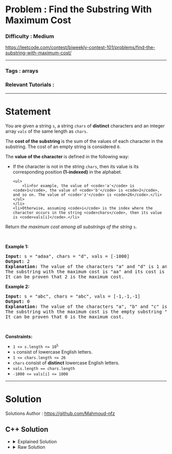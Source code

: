 # Problem : Find the Substring With Maximum Cost

### Difficulty : **Medium**

https://leetcode.com/contest/biweekly-contest-101/problems/find-the-substring-with-maximum-cost/

---

### Tags : **arrays**

### Relevant Tutorials :



---

# Statement


<p>You are given a string <code>s</code>, a string <code>chars</code> of <strong>distinct</strong> characters and an integer array <code>vals</code> of the same length as <code>chars</code>.</p>

<p>The <strong>cost of the substring </strong>is the sum of the values of each character in the substring. The cost of an empty string is considered <code>0</code>.</p>

<p>The <strong>value of the character </strong>is defined in the following way:</p>

<ul>
	<li>If the character is not in the string <code>chars</code>, then its value is its corresponding position <strong>(1-indexed)</strong> in the alphabet.

	<ul>
		<li>For example, the value of <code>'a'</code> is <code>1</code>, the value of <code>'b'</code> is <code>2</code>, and so on. The value of <code>'z'</code> is <code>26</code>.</li>
	</ul>
	</li>
	<li>Otherwise, assuming <code>i</code> is the index where the character occurs in the string <code>chars</code>, then its value is <code>vals[i]</code>.</li>
</ul>

<p>Return <em>the maximum cost among all substrings of the string</em> <code>s</code>.</p>

<p>&nbsp;</p>
<p><strong class="example">Example 1:</strong></p>

<pre><strong>Input:</strong> s = "adaa", chars = "d", vals = [-1000]
<strong>Output:</strong> 2
<strong>Explanation:</strong> The value of the characters "a" and "d" is 1 and -1000 respectively.
The substring with the maximum cost is "aa" and its cost is 1 + 1 = 2.
It can be proven that 2 is the maximum cost.
</pre>

<p><strong class="example">Example 2:</strong></p>

<pre><strong>Input:</strong> s = "abc", chars = "abc", vals = [-1,-1,-1]
<strong>Output:</strong> 0
<strong>Explanation:</strong> The value of the characters "a", "b" and "c" is -1, -1, and -1 respectively.
The substring with the maximum cost is the empty substring "" and its cost is 0.
It can be proven that 0 is the maximum cost.
</pre>

<p>&nbsp;</p>
<p><strong>Constraints:</strong></p>

<ul>
	<li><code>1 &lt;= s.length &lt;= 10<sup>5</sup></code></li>
	<li><code>s</code> consist of lowercase English letters.</li>
	<li><code>1 &lt;= chars.length &lt;= 26</code></li>
	<li><code>chars</code> consist of <strong>distinct</strong> lowercase English letters.</li>
	<li><code>vals.length == chars.length</code></li>
	<li><code>-1000 &lt;= vals[i] &lt;= 1000</code></li>
</ul>


---

# Solution 

Solutions Author : https://github.com/Mahmoud-nfz

## C++ Solution

<ul>
<li>

<details>
    <summary>Explained Solution</summary>

```cpp
class Solution {
public:
    // Define a function to calculate the maximum subarray sum
    int SubarrayWithMaxSum(vector<int>& nums)
    {
        // Initialize currMax and globalMax with first value of nums
        int endIndex, currMax = nums[0];
        int globalMax = nums[0];
 
        // Iterate for all the elements of the array
        for (int i = 1; i < nums.size(); ++i) {
 
            // Update currMax
            currMax = max(nums[i], nums[i] + currMax);
 
            // Check if currMax is greater than globalMax
            if (currMax > globalMax) {
                globalMax = currMax;
                endIndex = i;
            }
        }
        // Set the start index to end index
        int startIndex = endIndex;
        // Return the maximum sum
        return globalMax ;
    }
    
    // Define a function to calculate the maximum cost substring
    int maximumCostSubstring(string s, string chars, vector<int>& vals) {
        // Define an array to store the cost of each character
        int cost[30] ;
        // Initialize the cost array with the position of each character
        for(int i = 0 ; i < 28 ; i ++){
            cost[i] = i+1 ;
        }
        // Update the cost of each character present in string chars
        for(int i = 0 ; i < chars.size() ; i ++){
            cost[chars[i]-'a'] = vals[i] ;
        }
        // Define a vector to store the cost of each character in the string s
        vector<int> v ;
        // Calculate the cost of each character in the string s using the cost array
        for(auto c : s){
            v.push_back(cost[c-'a']) ;
        }
        // Calculate the maximum subarray sum of the vector v to get the maximum cost substring
        int x = SubarrayWithMaxSum(v) ;
        // Return the maximum cost substring or 0 if all substrings have negative cost
        return max(x,0) ;
    }
};

```
</details>
</li>

<li>
<details>
    <summary>Raw Solution</summary>

```cpp
class Solution {
public:
    int SubarrayWithMaxSum(vector<int>& nums)
    {
        int endIndex, currMax = nums[0];
        int globalMax = nums[0];
        for (int i = 1; i < nums.size(); ++i) {
            currMax = max(nums[i], nums[i] + currMax);
            if (currMax > globalMax) {
                globalMax = currMax;
                endIndex = i;
            }
        }
        int startIndex = endIndex;
        return globalMax ;
    }
    int maximumCostSubstring(string s, string chars, vector<int>& vals) {
        int cost[30] ;
        for(int i = 0 ; i < 28 ; i ++){
            cost[i] = i+1 ;
        }
        for(int i = 0 ; i < chars.size() ; i ++){
            cost[chars[i]-'a'] = vals[i] ;
        }
        vector<int> v ;
        for(auto c : s){
            v.push_back(cost[c-'a']) ;
        }
        int x = SubarrayWithMaxSum(v) ;
        return max(x,0) ;
    }
};
```
</details>
</li>
</ul>
